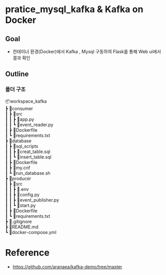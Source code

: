 # pratice_mysql_kafka & Kafka on Docker
## Goal 
* 컨테이너 환경(Docker)에서 Kafka , Mysql 구동하여 Flask를 통해 Web ui에서 결과 확인

## Outline
### 폴더 구조
📦workspace_kafka <br>
 ┣ 📂consumer<br>
 ┃ ┣ 📂src<br>
 ┃ ┃ ┣ 📜app.py<br>
 ┃ ┃ ┗ 📜event_reader.py<br>
 ┃ ┣ 📜Dockerfile<br>
 ┃ ┗ 📜requirements.txt<br>
 ┣ 📂database<br>
 ┃ ┣ 📂sql_scripts<br>
 ┃ ┃ ┣ 📜creat_table.sql<br>
 ┃ ┃ ┗ 📜insert_table.sql<br>
 ┃ ┣ 📜Dockerfile<br>
 ┃ ┣ 📜my.cnf<br>
 ┃ ┗ 📜run_database.sh<br>
 ┣ 📂producer<br>
 ┃ ┣ 📂src<br>
 ┃ ┃ ┣ 📜.env<br>
 ┃ ┃ ┣ 📜config.py<br>
 ┃ ┃ ┣ 📜event_publisher.py<br>
 ┃ ┃ ┗ 📜start.py<br>
 ┃ ┣ 📜Dockerfile<br>
 ┃ ┗ 📜requirements.txt<br>
 ┣ 📜.gitignore<br>
 ┣ 📜README.md<br>
 ┗ 📜docker-compose.yml<br>

# Reference
* https://github.com/aranaea/kafka-demo/tree/master

